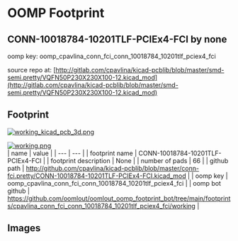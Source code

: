 # OOMP Footprint  
## CONN-10018784-10201TLF-PCIEx4-FCI  by none  
  
oomp key: oomp_cpavlina_conn_fci_conn_10018784_10201tlf_pciex4_fci  
  
source repo at: [http://gitlab.com/cpavlina/kicad-pcblib/blob/master/smd-semi.pretty/VQFN50P230X230X100-12.kicad_mod](http://gitlab.com/cpavlina/kicad-pcblib/blob/master/smd-semi.pretty/VQFN50P230X230X100-12.kicad_mod)  
## Footprint  
  
[![working_kicad_pcb_3d.png](working_kicad_pcb_3d_600.png)](working_kicad_pcb_3d.png)  
  
[![working.png](working_600.png)](working.png)  
| name | value | 
| --- | --- | 
| footprint name | CONN-10018784-10201TLF-PCIEx4-FCI | 
| footprint description | None | 
| number of pads | 66 | 
| github path | http://github.com/cpavlina/kicad-pcblib/blob/master/conn-fci.pretty/CONN-10018784-10201TLF-PCIEx4-FCI.kicad_mod | 
| oomp key | oomp_cpavlina_conn_fci_conn_10018784_10201tlf_pciex4_fci | 
| oomp bot github | https://github.com/oomlout/oomlout_oomp_footprint_bot/tree/main/footprints/cpavlina_conn_fci_conn_10018784_10201tlf_pciex4_fci/working | 
## Images  
